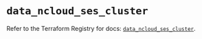 # `data_ncloud_ses_cluster`

Refer to the Terraform Registry for docs: [`data_ncloud_ses_cluster`](https://registry.terraform.io/providers/navercloudplatform/ncloud/4.0.4/docs/data-sources/ses_cluster).
